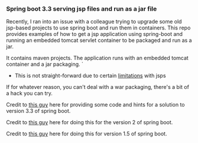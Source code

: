 ### Spring boot 3.3 serving jsp files and run as a jar file
Recently, I ran into an issue with a colleague trying to upgrade some old jsp-based projects to use spring boot and run them in containers. This repo provides examples of how to get a jsp application using spring-boot and running an embedded tomcat servlet container to be packaged and run as a jar.

It contains maven projects. The application runs with an embedded tomcat container and a jar packaging. 
`
- This is not straight-forward due to certain [limitations][1] with jsps

If for whatever reason, you can't deal with a war packaging, there's a bit of a hack you can try. 

Credit to [this guy][4] here for providing some code and hints for a solution to version 3.3 of spring boot.

Credit to [this guy][3] here for doing this for the version 2 of spring boot.

Credit to [this guy][2] here for doing this for version 1.5 of spring boot.

[1]: https://docs.spring.io/spring-boot/docs/current/reference/html/boot-features-developing-web-applications.html#boot-features-jsp-limitations
[2]: http://hengyunabc.github.io/spring-boot-fat-jar-jsp-sample/
[3]: https://github.com/code4kix/spring-boot-examples
[4]: https://stackoverflow.com/a/78619625
